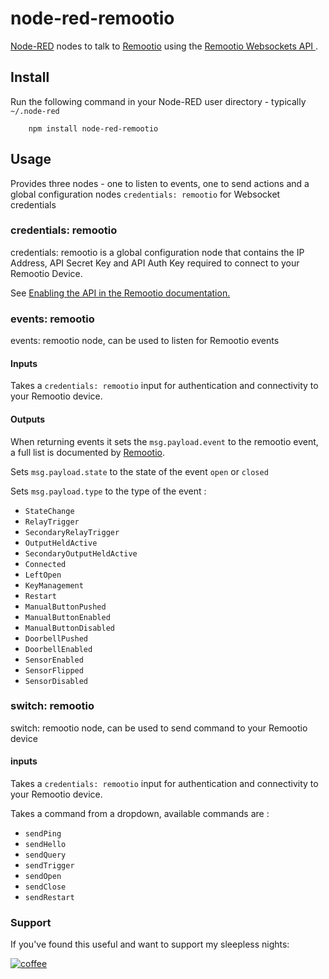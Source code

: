 node-red-remootio
=====================

<a href="http://nodered.org" target="_new">Node-RED</a> nodes to talk to <a href="https://www.remootio.com/">Remootio</a> using the <a href="https://github.com/remootio/remootio-api-documentation/blob/master/websocket_api_v3_specification.md">Remootio Websockets API </a>.

Install
-------

Run the following command in your Node-RED user directory - typically `~/.node-red`

        npm install node-red-remootio

Usage
-----

Provides three nodes - one to listen to events, one to send actions and a global configuration nodes `credentials: remootio` for Websocket credentials

### credentials: remootio

credentials: remootio is a global configuration node that contains the IP Address, API Secret Key and API Auth Key required to connect to your Remootio Device.

See <a href="https://github.com/remootio/remootio-api-documentation/blob/master/websocket_api_v3_specification.md#2-enabling-the-api">Enabling the API in the Remootio documentation. </a>

### events: remootio

events: remootio node, can be used to listen for Remootio events

#### Inputs

Takes a `credentials: remootio` input for authentication and connectivity to your Remootio device.

#### Outputs

When returning events it sets the `msg.payload.event` to the remootio event, a full list is documented by
<a href="https://github.com/remootio/remootio-api-documentation/blob/master/websocket_api_v3_specification.md#10-events-from-the-api" target="_new">Remootio</a>.

Sets `msg.payload.state` to the state of the event `open` or `closed`

Sets `msg.payload.type` to the type of the event : 
 - `StateChange`
 - `RelayTrigger`
 - `SecondaryRelayTrigger`
 - `OutputHeldActive`
 - `SecondaryOutputHeldActive`
 - `Connected`
 - `LeftOpen`
 - `KeyManagement`
 - `Restart`
 - `ManualButtonPushed`
 - `ManualButtonEnabled`
 - `ManualButtonDisabled`
 - `DoorbellPushed`
 - `DoorbellEnabled`
 - `SensorEnabled`
 - `SensorFlipped`
 - `SensorDisabled`

### switch: remootio

switch: remootio node, can be used to send command to your Remootio device

#### inputs 

Takes a `credentials: remootio` input for authentication and connectivity to your Remootio device.

Takes a command from a dropdown, available commands are : 
   - `sendPing`
   - `sendHello`
   - `sendQuery`
   - `sendTrigger`
   - `sendOpen`
   - `sendClose`
   - `sendRestart`

### Support

If you've found this useful and want to support my sleepless nights:

[![coffee](https://www.buymeacoffee.com/assets/img/custom_images/orange_img.png)](https://www.buymeacoffee.com/dylanhaskins)